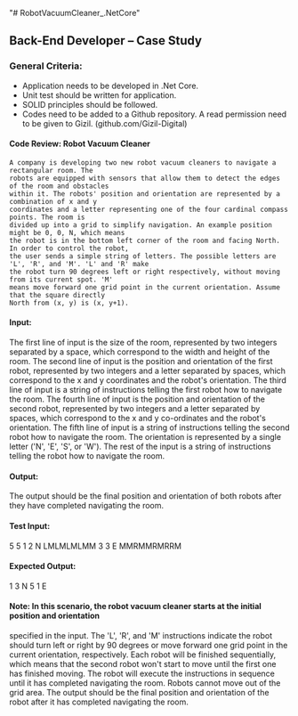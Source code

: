 "# RobotVacuumCleaner\_.NetCore"

## Back-End Developer – Case Study

### General Criteria:

-   Application needs to be developed in .Net Core.
-   Unit test should be written for application.
-   SOLID principles should be followed.
-   Codes need to be added to a Github repository. A read permission need to be given to
    Gizil. (github.com/Gizil-Digital)

#### Code Review: Robot Vacuum Cleaner

    A company is developing two new robot vacuum cleaners to navigate a rectangular room. The
    robots are equipped with sensors that allow them to detect the edges of the room and obstacles
    within it. The robots' position and orientation are represented by a combination of x and y
    coordinates and a letter representing one of the four cardinal compass points. The room is
    divided up into a grid to simplify navigation. An example position might be 0, 0, N, which means
    the robot is in the bottom left corner of the room and facing North. In order to control the robot,
    the user sends a simple string of letters. The possible letters are 'L', 'R', and 'M'. 'L' and 'R' make
    the robot turn 90 degrees left or right respectively, without moving from its current spot. 'M'
    means move forward one grid point in the current orientation. Assume that the square directly
    North from (x, y) is (x, y+1).

#### Input:

The first line of input is the size of the room, represented by two integers separated by a space,
which correspond to the width and height of the room. The second line of input is the position
and orientation of the first robot, represented by two integers and a letter separated by spaces,
which correspond to the x and y coordinates and the robot's orientation. The third line of input
is a string of instructions telling the first robot how to navigate the room. The fourth line of input
is the position and orientation of the second robot, represented by two integers and a letter
separated by spaces, which correspond to the x and y co-ordinates and the robot's orientation.
The fifth line of input is a string of instructions telling the second robot how to navigate the room.
The orientation is represented by a single letter ('N', 'E', 'S', or 'W'). The rest of the input is a string
of instructions telling the robot how to navigate the room.

#### Output:

The output should be the final position and orientation of both robots after they have completed
navigating the room.

#### Test Input:

5 5
1 2 N
LMLMLMLMM
3 3 E
MMRMMRMRRM

#### Expected Output:

1 3 N
5 1 E

#### Note: In this scenario, the robot vacuum cleaner starts at the initial position and orientation

specified in the input. The 'L', 'R', and 'M' instructions indicate the robot should turn left or right
by 90 degrees or move forward one grid point in the current orientation, respectively. Each robot
will be finished sequentially, which means that the second robot won't start to move until the
first one has finished moving. The robot will execute the instructions in sequence until it has
completed navigating the room. Robots cannot move out of the grid area. The output should be
the final position and orientation of the robot after it has completed navigating the room.
